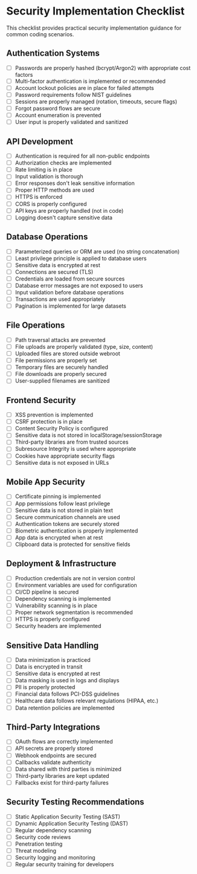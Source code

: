 # Security Implementation Checklist

This checklist provides practical security implementation guidance for common coding scenarios.

## Authentication Systems

- [ ] Passwords are properly hashed (bcrypt/Argon2) with appropriate cost factors
- [ ] Multi-factor authentication is implemented or recommended
- [ ] Account lockout policies are in place for failed attempts
- [ ] Password requirements follow NIST guidelines
- [ ] Sessions are properly managed (rotation, timeouts, secure flags)
- [ ] Forgot password flows are secure
- [ ] Account enumeration is prevented
- [ ] User input is properly validated and sanitized

## API Development

- [ ] Authentication is required for all non-public endpoints
- [ ] Authorization checks are implemented
- [ ] Rate limiting is in place
- [ ] Input validation is thorough
- [ ] Error responses don't leak sensitive information
- [ ] Proper HTTP methods are used
- [ ] HTTPS is enforced
- [ ] CORS is properly configured
- [ ] API keys are properly handled (not in code)
- [ ] Logging doesn't capture sensitive data

## Database Operations

- [ ] Parameterized queries or ORM are used (no string concatenation)
- [ ] Least privilege principle is applied to database users
- [ ] Sensitive data is encrypted at rest
- [ ] Connections are secured (TLS)
- [ ] Credentials are loaded from secure sources
- [ ] Database error messages are not exposed to users
- [ ] Input validation before database operations
- [ ] Transactions are used appropriately
- [ ] Pagination is implemented for large datasets

## File Operations

- [ ] Path traversal attacks are prevented
- [ ] File uploads are properly validated (type, size, content)
- [ ] Uploaded files are stored outside webroot
- [ ] File permissions are properly set
- [ ] Temporary files are securely handled
- [ ] File downloads are properly secured
- [ ] User-supplied filenames are sanitized

## Frontend Security

- [ ] XSS prevention is implemented
- [ ] CSRF protection is in place
- [ ] Content Security Policy is configured
- [ ] Sensitive data is not stored in localStorage/sessionStorage
- [ ] Third-party libraries are from trusted sources
- [ ] Subresource Integrity is used where appropriate
- [ ] Cookies have appropriate security flags
- [ ] Sensitive data is not exposed in URLs

## Mobile App Security

- [ ] Certificate pinning is implemented
- [ ] App permissions follow least privilege
- [ ] Sensitive data is not stored in plain text
- [ ] Secure communication channels are used
- [ ] Authentication tokens are securely stored
- [ ] Biometric authentication is properly implemented
- [ ] App data is encrypted when at rest
- [ ] Clipboard data is protected for sensitive fields

## Deployment & Infrastructure

- [ ] Production credentials are not in version control
- [ ] Environment variables are used for configuration
- [ ] CI/CD pipeline is secured
- [ ] Dependency scanning is implemented
- [ ] Vulnerability scanning is in place
- [ ] Proper network segmentation is recommended
- [ ] HTTPS is properly configured
- [ ] Security headers are implemented

## Sensitive Data Handling

- [ ] Data minimization is practiced
- [ ] Data is encrypted in transit
- [ ] Sensitive data is encrypted at rest
- [ ] Data masking is used in logs and displays
- [ ] PII is properly protected
- [ ] Financial data follows PCI-DSS guidelines
- [ ] Healthcare data follows relevant regulations (HIPAA, etc.)
- [ ] Data retention policies are implemented

## Third-Party Integrations

- [ ] OAuth flows are correctly implemented
- [ ] API secrets are properly stored
- [ ] Webhook endpoints are secured
- [ ] Callbacks validate authenticity
- [ ] Data shared with third parties is minimized
- [ ] Third-party libraries are kept updated
- [ ] Fallbacks exist for third-party failures

## Security Testing Recommendations

- [ ] Static Application Security Testing (SAST)
- [ ] Dynamic Application Security Testing (DAST)
- [ ] Regular dependency scanning
- [ ] Security code reviews
- [ ] Penetration testing
- [ ] Threat modeling
- [ ] Security logging and monitoring
- [ ] Regular security training for developers 